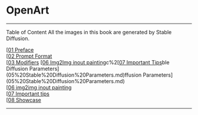 # OpenArt

---

Table of Content All the images in this book are generated by Stable Diffusion.

[[01 Preface](01%20Preface.md)  
[[02 Prompt Format](02%20Prompt%20Format.md)  
[[03 Modifiers](03%20Modifiers.md) [[06 Img2Img inout painting](06%20Img2Img%20Inout%20PAInting.md)c%2[[07 Important Tips](07%20Important%20Tips.md)ble Diffusion Parameters](05%20Stable%20Diffusion%20Parameters.md)ffusion Parameters](05%20Stable%20Diffusion%20Parameters.md)  
[[06 img2img inout painting](06%20Img2Img%20Inout%20PAInting.md)  
[[07 Important tips](07%20Important%20Tips.md)  
[[08 Showcase](08%20Showcase.md)

----

